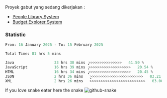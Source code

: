 Proyek gabut yang sedang dikerjakan :
  - [People Library System](https://github.com/putra4648/people-library-system)
  - [Budget Explorer System](https://gitlab.com/gabut1015701/budget-explorer)

### Statistic
<!--START_SECTION:waka-->

```python
From: 16 January 2025 - To: 15 February 2025

Total Time: 81 hrs 5 mins

Java                  33 hrs 38 mins  ͎͎͎͎͎͎͎͎͎͎>>>>>>>>>>>>>>>   41.50 %
JavaScript            16 hrs 39 mins  ͎͎͎͎͎͙>>>>>>>>>>>>>>>>>>>   20.54 %
HTML                  16 hrs 34 mins  ͎͎͎͎͎͙>>>>>>>>>>>>>>>>>>>   20.45 %
JSON                  2 hrs 36 mins   ̞>>>>>>>>>>>>>>>>>>>>>>>>   03.21 %
XML                   2 hrs 26 mins   >>>>>>>>>>>>>>>>>>>>>>>>>   03.00 %
```

<!--END_SECTION:waka-->

If you love snake eater here the snake 
<picture>
  <source media="(prefers-color-scheme: dark)" srcset="https://github.com/pradana4648/pradana4648/blob/c0566a83ca6ea5f2e46bab00e717c4c82b4b5c4c/github-contribution-grid-snake-dark.svg" />
  <source media="(prefers-color-scheme: light)" srcset="https://github.com/pradana4648/pradana4648/blob/c0566a83ca6ea5f2e46bab00e717c4c82b4b5c4c/github-contribution-grid-snake.svg" />
  <img alt="github-snake" src="https://github.com/pradana4648/pradana4648/blob/c0566a83ca6ea5f2e46bab00e717c4c82b4b5c4c/github-contribution-grid-snake.svg" />
</picture>
